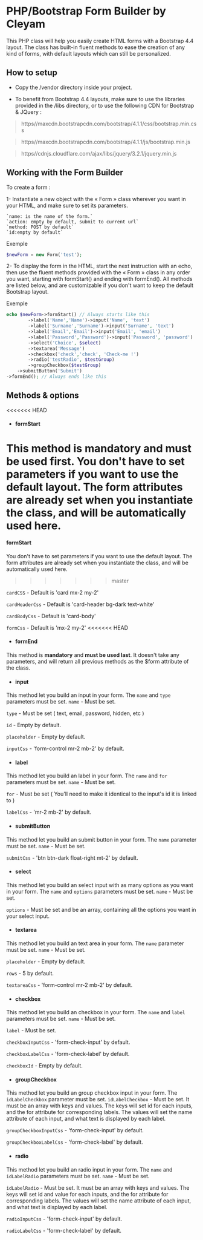 # **PHP/Bootstrap Form Builder by Cleyam**

This PHP class will help you easily create HTML forms with a Bootstrap 4.4 layout. The class has built-in fluent methods to ease the creation of any kind of forms, with default layouts which can still be personalized.

## **How to setup**

* Copy the /vendor directory inside your project.

* To benefit from Bootstrap 4.4 layouts, make sure to use the libraries provided in the /libs directory, or to use the following CDN for Bootstrap & JQuery :

> https//maxcdn.bootstrapcdn.com/bootstrap/4.1.1/css/bootstrap.min.css

> https//maxcdn.bootstrapcdn.com/bootstrap/4.1.1/js/bootstrap.min.js

> https//cdnjs.cloudflare.com/ajax/libs/jquery/3.2.1/jquery.min.js


## **Working with the Form Builder**

To create a form :

1-	Instantiate a new object with the « Form » class wherever you want in your HTML, and make sure to set its parameters.

    `name: is the name of the form.`
    `action: empty by default, submit to current url`
    `method: POST by default`
    `id:empty by default`

Exemple
```php
$newForm = new Form('test');
```
 
2-	To display the form in the HTML, start the next instruction with an echo, then use the fluent methods provided with the « Form » class in any order you want, starting with formStart() and ending with formEnd(). All methods are listed below, and are customizable if you don't want to keep the default Bootstrap layout.

Exemple
```php
echo $newForm->formStart() // Always starts like this
        ->label('Name','Name')->input('Name', 'text')
        ->label('Surname','Surname')->input('Surname', 'text')
        ->label('Email','Email')->input('Email', 'email')
        ->label('Password','Password')->input('Password', 'password')
        ->select('Choice', $select)
        ->textarea('Message')
        ->checkbox('check','check', 'Check-me !')
        ->radio('testRadio', $testGroup)
        ->groupCheckbox($testGroup)
    ->submitButton('Submit')
->formEnd(); // Always ends like this
```


## **Methods & options**



<<<<<<< HEAD
* #### formStart
This method is **mandatory** and **must be used first**. You don't have to set parameters if you want to use the default layout. The form attributes are already set when you instantiate the class, and will be automatically used here.
=======
#### formStart
You don't have to set parameters if you want to use the default layout. The form attributes are already set when you instantiate the class, and will be automatically used here.
>>>>>>> master

`cardCSS` - Default is 'card mx-2 my-2'

`cardHeaderCss` - Default is 'card-header bg-dark text-white'

`cardBodyCss` - Default is 'card-body'

`formCss` - Default is 'mx-2 my-2'
<<<<<<< HEAD


* #### formEnd
This method is **mandatory** and **must be used last**. It doesn't take any parameters, and will return all previous methods as the $form attribute of the class. 


* #### input
This method let you build an input in your form. The `name` and `type` parameters must be set.
`name` - Must be set. 

`type` - Must be set ( text, email, password, hidden, etc )

`id` - Empty by default.

`placeholder` - Empty by default.

`inputCss` - 'form-control mr-2 mb-2' by default.


* #### label
This method let you build an label in your form. The `name` and `for` parameters must be set.
`name` - Must be set. 

`for` - Must be set ( You'll need to make it identical to the input's id it is linked to )

`labelCss` - 'mr-2 mb-2' by default.


* #### submitButton
This method let you build an submit button in your form. The `name` parameter must be set.
`name` - Must be set. 

`submitCss` - 'btn btn-dark float-right mt-2' by default.


* #### select
This method let you build an select input with as many options as you want in your form. The `name` and `options` parameters must be set.
`name` - Must be set. 

`options` - Must be set and be an array, containing all the options you want in your select input.


* #### textarea
This method let you build an text area in your form. The `name` parameter must be set.
`name` - Must be set. 

`placeholder` - Empty by default.

`rows` - 5 by default.

`textareaCss` - 'form-control mr-2 mb-2' by default.


* #### checkbox
This method let you build an checkbox in your form. The `name` and `label` parameters must be set.
`name` - Must be set. 

`label` - Must be set. 

`checkboxInputCss` - 'form-check-input' by default.

`checkboxLabelCss` - 'form-check-label' by default.

`checkboxId` - Empty by default.


* #### groupCheckbox
This method let you build an group checkbox input in your form. The `idLabelCheckbox` parameter must be set.
`idLabelCheckbox` - Must be set. It must be an array with keys and values. The keys will set id for each inputs, and the for attribute for corresponding labels. The values will set the name attribute of each input, and what text is displayed by each label.

`groupCheckboxInputCss` - 'form-check-input' by default.

`groupCheckboxLabelCss` - 'form-check-label' by default.


* #### radio
This method let you build an radio input in your form. The `name` and `idLabelRadio` parameters must be set.
`name` - Must be set. 

`idLabelRadio` - Must be set. It must be an array with keys and values. The keys will set id and value for each inputs, and the for attribute for corresponding labels. The values will set the name attribute of each input, and what text is displayed by each label.

`radioInputCss` - 'form-check-input' by default.

`radioLabelCss` - 'form-check-label' by default.
